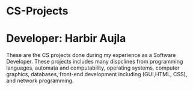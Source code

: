 # CS-Projects
# Developer: Harbir Aujla
 These are the CS projects done during my experience as a Software Developer. These projects includes many dispclines from programming languages, automata and computability, operating systems, computer graphics, databases, front-end development including (GUI,HTML, CSS), and network programming.
